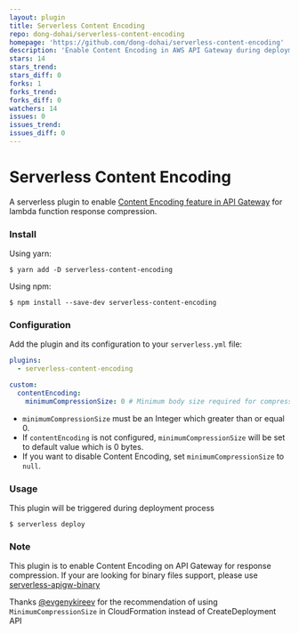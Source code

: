 ```yaml
---
layout: plugin
title: Serverless Content Encoding
repo: dong-dohai/serverless-content-encoding
homepage: 'https://github.com/dong-dohai/serverless-content-encoding'
description: 'Enable Content Encoding in AWS API Gateway during deployment'
stars: 14
stars_trend: 
stars_diff: 0
forks: 1
forks_trend: 
forks_diff: 0
watchers: 14
issues: 0
issues_trend: 
issues_diff: 0
---
```



# Serverless Content Encoding

A serverless plugin to enable [Content Encoding feature in API Gateway](https://docs.aws.amazon.com/apigateway/latest/developerguide/api-gateway-gzip-compression-decompression.html) for lambda function response compression.

### Install

Using yarn:
```
$ yarn add -D serverless-content-encoding
```

Using npm:
```
$ npm install --save-dev serverless-content-encoding
```

### Configuration

Add the plugin and its configuration to your `serverless.yml` file:

```yaml
plugins:
  - serverless-content-encoding

custom:
  contentEncoding:
    minimumCompressionSize: 0 # Minimum body size required for compression in bytes
```

- `minimumCompressionSize` must be an Integer which greater than or equal 0.
- If `contentEncoding` is not configured, `minimumCompressionSize` will be set to default value which is 0 bytes.
- If you want to disable Content Encoding, set `minimumCompressionSize` to `null`.
### Usage

This plugin will be triggered during deployment process

```
$ serverless deploy
```

### Note

This plugin is to enable Content Encoding on API Gateway for response compression. If your are looking for binary files support, please use [serverless-apigw-binary](https://www.npmjs.com/package/serverless-apigw-binary)

Thanks [@evgenykireev](https://github.com/evgenykireev) for the recommendation of using `MinimumCompressionSize` in CloudFormation instead of CreateDeployment API
